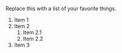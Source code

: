 Replace this with a list of your favorite things.

1. Item 1
2. Item 2
   1. Item 2.1
   2. Item 2.2
3. Item 3
